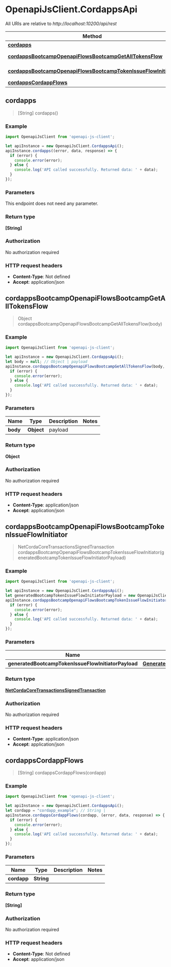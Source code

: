 # OpenapiJsClient.CordappsApi

All URIs are relative to *http://localhost:10200/api/rest*

Method | HTTP request | Description
------------- | ------------- | -------------
[**cordapps**](CordappsApi.md#cordapps) | **GET** /cordapps | 
[**cordappsBootcampOpenapiFlowsBootcampGetAllTokensFlow**](CordappsApi.md#cordappsBootcampOpenapiFlowsBootcampGetAllTokensFlow) | **POST** /cordapps/bootcamp-openapi/flows/bootcamp.GetAllTokensFlow | 
[**cordappsBootcampOpenapiFlowsBootcampTokenIssueFlowInitiator**](CordappsApi.md#cordappsBootcampOpenapiFlowsBootcampTokenIssueFlowInitiator) | **POST** /cordapps/bootcamp-openapi/flows/bootcamp.TokenIssueFlowInitiator | 
[**cordappsCordappFlows**](CordappsApi.md#cordappsCordappFlows) | **GET** /cordapps/{cordapp}/flows | 



## cordapps

> [String] cordapps()



### Example

```javascript
import OpenapiJsClient from 'openapi-js-client';

let apiInstance = new OpenapiJsClient.CordappsApi();
apiInstance.cordapps((error, data, response) => {
  if (error) {
    console.error(error);
  } else {
    console.log('API called successfully. Returned data: ' + data);
  }
});
```

### Parameters

This endpoint does not need any parameter.

### Return type

**[String]**

### Authorization

No authorization required

### HTTP request headers

- **Content-Type**: Not defined
- **Accept**: application/json


## cordappsBootcampOpenapiFlowsBootcampGetAllTokensFlow

> Object cordappsBootcampOpenapiFlowsBootcampGetAllTokensFlow(body)



### Example

```javascript
import OpenapiJsClient from 'openapi-js-client';

let apiInstance = new OpenapiJsClient.CordappsApi();
let body = null; // Object | payload
apiInstance.cordappsBootcampOpenapiFlowsBootcampGetAllTokensFlow(body, (error, data, response) => {
  if (error) {
    console.error(error);
  } else {
    console.log('API called successfully. Returned data: ' + data);
  }
});
```

### Parameters


Name | Type | Description  | Notes
------------- | ------------- | ------------- | -------------
 **body** | **Object**| payload | 

### Return type

**Object**

### Authorization

No authorization required

### HTTP request headers

- **Content-Type**: application/json
- **Accept**: application/json


## cordappsBootcampOpenapiFlowsBootcampTokenIssueFlowInitiator

> NetCordaCoreTransactionsSignedTransaction cordappsBootcampOpenapiFlowsBootcampTokenIssueFlowInitiator(generatedBootcampTokenIssueFlowInitiatorPayload)



### Example

```javascript
import OpenapiJsClient from 'openapi-js-client';

let apiInstance = new OpenapiJsClient.CordappsApi();
let generatedBootcampTokenIssueFlowInitiatorPayload = new OpenapiJsClient.GeneratedBootcampTokenIssueFlowInitiatorPayload(); // GeneratedBootcampTokenIssueFlowInitiatorPayload | payload
apiInstance.cordappsBootcampOpenapiFlowsBootcampTokenIssueFlowInitiator(generatedBootcampTokenIssueFlowInitiatorPayload, (error, data, response) => {
  if (error) {
    console.error(error);
  } else {
    console.log('API called successfully. Returned data: ' + data);
  }
});
```

### Parameters


Name | Type | Description  | Notes
------------- | ------------- | ------------- | -------------
 **generatedBootcampTokenIssueFlowInitiatorPayload** | [**GeneratedBootcampTokenIssueFlowInitiatorPayload**](GeneratedBootcampTokenIssueFlowInitiatorPayload.md)| payload | 

### Return type

[**NetCordaCoreTransactionsSignedTransaction**](NetCordaCoreTransactionsSignedTransaction.md)

### Authorization

No authorization required

### HTTP request headers

- **Content-Type**: application/json
- **Accept**: application/json


## cordappsCordappFlows

> [String] cordappsCordappFlows(cordapp)



### Example

```javascript
import OpenapiJsClient from 'openapi-js-client';

let apiInstance = new OpenapiJsClient.CordappsApi();
let cordapp = "cordapp_example"; // String | 
apiInstance.cordappsCordappFlows(cordapp, (error, data, response) => {
  if (error) {
    console.error(error);
  } else {
    console.log('API called successfully. Returned data: ' + data);
  }
});
```

### Parameters


Name | Type | Description  | Notes
------------- | ------------- | ------------- | -------------
 **cordapp** | **String**|  | 

### Return type

**[String]**

### Authorization

No authorization required

### HTTP request headers

- **Content-Type**: Not defined
- **Accept**: application/json

